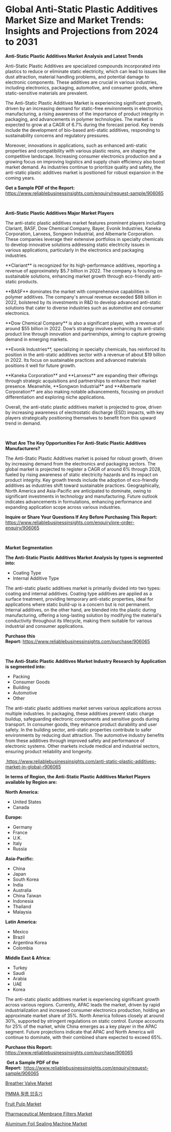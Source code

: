 <p><h1>Global Anti-Static Plastic Additives Market Size and Market Trends: Insights and Projections from 2024 to 2031</h1></p><p><strong>Anti-Static Plastic Additives Market Analysis and Latest Trends</strong></p>
<p><p>Anti-Static Plastic Additives are specialized compounds incorporated into plastics to reduce or eliminate static electricity, which can lead to issues like dust attraction, material handling problems, and potential damage to electronic components. These additives are crucial in various industries, including electronics, packaging, automotive, and consumer goods, where static-sensitive materials are prevalent.</p><p>The Anti-Static Plastic Additives Market is experiencing significant growth, driven by an increasing demand for static-free environments in electronics manufacturing, a rising awareness of the importance of product integrity in packaging, and advancements in polymer technologies. The market is expected to grow at a CAGR of 6.7% during the forecast period. Key trends include the development of bio-based anti-static additives, responding to sustainability concerns and regulatory pressures. </p><p>Moreover, innovations in applications, such as enhanced anti-static properties and compatibility with various plastic resins, are shaping the competitive landscape. Increasing consumer electronics production and a growing focus on improving logistics and supply chain efficiency also boost market demand. As industries continue to prioritize quality and safety, the anti-static plastic additives market is positioned for robust expansion in the coming years.</p></p>
<p><strong>Get a Sample PDF of the Report:&nbsp;</strong> <a href="https://www.reliablebusinessinsights.com/enquiry/request-sample/906065">https://www.reliablebusinessinsights.com/enquiry/request-sample/906065</a></p>
<p>&nbsp;</p>
<p><strong>Anti-Static Plastic Additives Major Market Players</strong></p>
<p><p>The anti-static plastic additives market features prominent players including Clariant, BASF, Dow Chemical Company, Bayer, Evonik Industries, Kaneka Corporation, Lanxess, Songwon Industrial, and Albemarle Corporation. These companies leverage their extensive portfolios in specialty chemicals to develop innovative solutions addressing static electricity issues in various applications, particularly in the electronics and packaging industries.</p><p>**Clariant** is recognized for its high-performance additives, reporting a revenue of approximately $5.7 billion in 2022. The company is focusing on sustainable solutions, enhancing market growth through eco-friendly anti-static products. </p><p>**BASF** dominates the market with comprehensive capabilities in polymer additives. The company's annual revenue exceeded $88 billion in 2022, bolstered by its investments in R&D to develop advanced anti-static solutions that cater to diverse industries such as automotive and consumer electronics.</p><p>**Dow Chemical Company** is also a significant player, with a revenue of around $55 billion in 2022. Dow’s strategy involves enhancing its anti-static product line through innovation and partnerships, aiming to capture growing demand in emerging markets.</p><p>**Evonik Industries**, specializing in specialty chemicals, has reinforced its position in the anti-static additives sector with a revenue of about $19 billion in 2022. Its focus on sustainable practices and advanced materials positions it well for future growth.</p><p>**Kaneka Corporation** and **Lanxess** are expanding their offerings through strategic acquisitions and partnerships to enhance their market presence. Meanwhile, **Songwon Industrial** and **Albemarle Corporation** are also making notable advancements, focusing on product differentiation and exploring niche applications.</p><p>Overall, the anti-static plastic additives market is projected to grow, driven by increasing awareness of electrostatic discharge (ESD) impacts, with key players strategically positioning themselves to benefit from this upward trend in demand.</p></p>
<p>&nbsp;</p>
<p><strong>What Are The Key Opportunities For Anti-Static Plastic Additives Manufacturers?</strong></p>
<p><p>The Anti-Static Plastic Additives market is poised for robust growth, driven by increasing demand from the electronics and packaging sectors. The global market is projected to register a CAGR of around 6% through 2028, fueled by rising awareness of static electricity hazards and its impact on product integrity. Key growth trends include the adoption of eco-friendly additives as industries shift toward sustainable practices. Geographically, North America and Asia-Pacific are anticipated to dominate, owing to significant investments in technology and manufacturing. Future outlook indicates advancements in formulations, enhancing performance and expanding application scope across various industries.</p></p>
<p><strong>Inquire or Share Your Questions If Any Before Purchasing This Report:</strong> <a href="https://www.reliablebusinessinsights.com/enquiry/pre-order-enquiry/906065">https://www.reliablebusinessinsights.com/enquiry/pre-order-enquiry/906065</a></p>
<p>&nbsp;</p>
<p><strong>Market Segmentation</strong></p>
<p><strong>The Anti-Static Plastic Additives Market Analysis by types is segmented into:</strong></p>
<p><ul><li>Coating Type</li><li>Internal Additive Type</li></ul></p>
<p><p>The anti-static plastic additives market is primarily divided into two types: coating and internal additives. Coating type additives are applied as a surface treatment, providing temporary anti-static properties, ideal for applications where static build-up is a concern but is not permanent. Internal additives, on the other hand, are blended into the plastic during manufacturing, offering a long-lasting solution by modifying the material's conductivity throughout its lifecycle, making them suitable for various industrial and consumer applications.</p></p>
<p><strong>Purchase this Report:&nbsp;</strong><a href="https://www.reliablebusinessinsights.com/purchase/906065">https://www.reliablebusinessinsights.com/purchase/906065</a></p>
<p>&nbsp;</p>
<p><strong>The Anti-Static Plastic Additives Market Industry Research by Application is segmented into:</strong></p>
<p><ul><li>Packing</li><li>Consumer Goods</li><li>Building</li><li>Automotive</li><li>Other</li></ul></p>
<p><p>The anti-static plastic additives market serves various applications across multiple industries. In packaging, these additives prevent static charge buildup, safeguarding electronic components and sensitive goods during transport. In consumer goods, they enhance product durability and user safety. In the building sector, anti-static properties contribute to safer environments by reducing dust attraction. The automotive industry benefits from these additives through improved safety and performance of electronic systems. Other markets include medical and industrial sectors, ensuring product reliability and longevity.</p></p>
<p><a href="https://www.reliablebusinessinsights.com/anti-static-plastic-additives-market-in-global-r906065">&nbsp;https://www.reliablebusinessinsights.com/anti-static-plastic-additives-market-in-global-r906065</a></p>
<p><strong>In terms of Region, the Anti-Static Plastic Additives Market Players available by Region are:</strong></p>
<p>
    <p> <strong> North America: </strong>
        <ul>
            <li>United States</li>
            <li>Canada</li>
        </ul>
        </p> 
    <p> <strong> Europe: </strong>
        <ul>
            <li>Germany</li>
            <li>France</li>
            <li>U.K.</li>
            <li>Italy</li>
            <li>Russia</li>
        </ul>
        </p> 
    <p> <strong> Asia-Pacific: </strong>
        <ul>
            <li>China</li>
            <li>Japan</li>
            <li>South Korea</li>
            <li>India</li>
            <li>Australia</li>
            <li>China Taiwan</li>
            <li>Indonesia</li>
            <li>Thailand</li>
            <li>Malaysia</li>
        </ul>
        </p> 
    <p> <strong> Latin America: </strong>
        <ul>
            <li>Mexico</li>
            <li>Brazil</li>
            <li>Argentina Korea</li>
            <li>Colombia</li>
        </ul>
        </p> 
    <p> <strong> Middle East & Africa: </strong>
        <ul>
            <li>Turkey</li>
            <li>Saudi</li>
            <li>Arabia</li>
            <li>UAE</li>
            <li>Korea</li>
        </ul>
    </p>
    </p>
<p><p>The anti-static plastic additives market is experiencing significant growth across various regions. Currently, APAC leads the market, driven by rapid industrialization and increased consumer electronics production, holding an approximate market share of 35%. North America follows closely at around 30%, supported by stringent regulations on static control. Europe accounts for 25% of the market, while China emerges as a key player in the APAC segment. Future projections indicate that APAC and North America will continue to dominate, with their combined share expected to exceed 65%.</p></p>
<p><strong>Purchase this Report: </strong><a href="https://www.reliablebusinessinsights.com/purchase/906065">https://www.reliablebusinessinsights.com/purchase/906065</a></p>
<p>&nbsp;<strong>Get a Sample PDF of the Report:&nbsp;&nbsp;</strong><a href="https://www.reliablebusinessinsights.com/enquiry/request-sample/906065">https://www.reliablebusinessinsights.com/enquiry/request-sample/906065</a></p>
<p><strong></strong></p>
<p><p><a href="https://medium.com/@dylanmarshall42/in-the-breather-valve-market-the-main-focus-is-on-keeping-costs-low-and-getting-the-most-out-of-b0d341a7680f">Breather Valve Market</a></p><p><a href="https://medium.com/@rudyswaniafgwski56664/pmma-film-extruder-market-%EC%9D%98-%EA%B8%80%EB%A1%9C%EB%B2%8C-%EC%8B%9C%EC%9E%A5-%EA%B0%9C%EC%9A%94%EB%8A%94-%EC%A0%84-%EC%84%B8%EA%B3%84-%EB%B0%8F-%EC%A3%BC%EC%9A%94-%EC%8B%9C%EC%9E%A5%EC%9D%98-%EC%82%B0%EC%97%85%EC%97%90-%EC%98%81%ED%96%A5%EC%9D%84-%EB%AF%B8%EC%B9%98%EB%8A%94-%EC%A3%BC%EC%9A%94-%ED%8A%B8%EB%A0%8C%EB%93%9C%EC%97%90-%EB%8C%80%ED%95%9C-%EB%8F%85%ED%8A%B9%ED%95%9C-%EA%B4%80%EC%A0%90%EC%9D%84-%EC%A0%9C%EA%B3%B5%ED%95%A9%EB%8B%88%EB%8B%A4-2af353bbd8cf">PMMA 필름 압출기</a></p><p><a href="https://www.linkedin.com/pulse/how-regions-adapting-fruit-pulp-market-global-trends-overview-kubse?trackingId=CmZ2bNY6QVOfnZKdI%2Foqbw%3D%3D">Fruit Pulp Market</a></p><p><a href="https://github.com/LaurenHoover80/Market-Research-Report-List-1/blob/main/pharmaceutical-membrane-filters-market.md">Pharmaceutical Membrane Filters Market</a></p><p><a href="https://medium.com/@dylanmarshall42/this-report-aims-to-deliver-an-in-depth-analysis-of-the-global-aluminum-foil-sealing-machine-7ec39bf90dca">Aluminum Foil Sealing Machine Market</a></p></p>